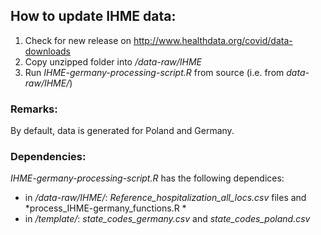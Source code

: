 ## How to update IHME data:
1) Check for new release on http://www.healthdata.org/covid/data-downloads
2) Copy unzipped folder into */data-raw/IHME*
3) Run *IHME-germany-processing-script.R* from source (i.e. from *data-raw/IHME/*)

### Remarks:
By default, data is generated for Poland and Germany.

### Dependencies:
*IHME-germany-processing-script.R* has the following dependices:
- in */data-raw/IHME/*: *Reference_hospitalization_all_locs.csv* files and *process_IHME-germany_functions.R *
- in */template/*: *state_codes_germany.csv* and *state_codes_poland.csv*
